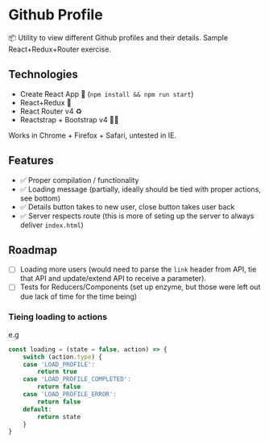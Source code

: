 # Github Profile

📦   Utility to view different Github profiles and their details. Sample React+Redux+Router exercise.

## Technologies

* Create React App 🚀 (`npm install && npm run start`)
* React+Redux 💮
* React Router v4 ♻️
* Reactstrap + Bootstrap v4 💅🏻

Works in Chrome + Firefox + Safari, untested in IE.

## Features

* ✅   Proper compilation / functionality
* ✅   Loading message (partially, ideally should be tied with proper actions, see bottom)
* ✅   Details button takes to new user, close button takes user back
* ✅   Server respects route (this is more of seting up the server to always deliver `index.html`)

## Roadmap

* [ ]   Loading more users (would need to parse the `link` header from API,
tie that API and update/extend API to receive a parameter).
* [ ]  Tests for Reducers/Components (set up enzyme, but those were
left out due lack of time for the time being)

### Tieing loading to actions
e.g
```javascript
const loading = (state = false, action) => {
	switch (action.type) {
	case 'LOAD_PROFILE':
		return true
	case 'LOAD_PROFILE_COMPLETED':
		return false
	case 'LOAD_PROFILE_ERROR':
		return false
	default:
		return state
	}
}
```
